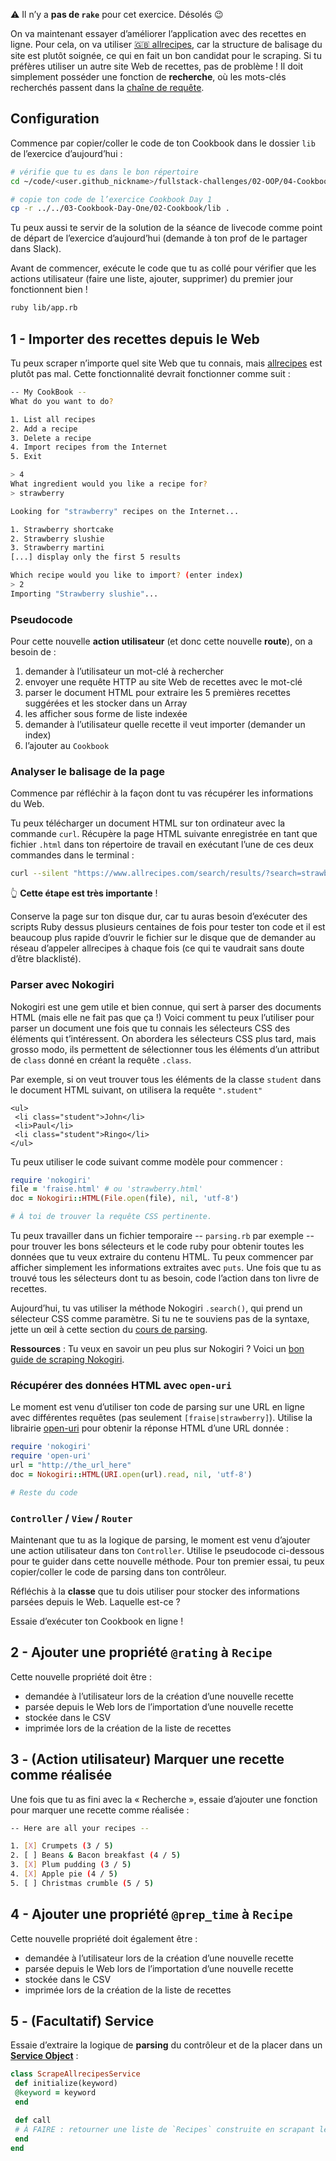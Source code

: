 ⚠️ Il n’y a **pas de `rake`** pour cet exercice. Désolés 😉

On va maintenant essayer d’améliorer l’application avec des recettes en
ligne. Pour cela, on va utiliser [🇬🇧
allrecipes](https://www.allrecipes.com), car la structure de balisage du
site est plutôt soignée, ce qui en fait un bon candidat pour le
scraping. Si tu préfères utiliser un autre site Web de recettes, pas de
problème ! Il doit simplement posséder une fonction de **recherche**, où
les mots-clés recherchés passent dans la [chaîne de
requête](https://en.wikipedia.org/wiki/Query_string).

## Configuration

Commence par copier/coller le code de ton Cookbook dans le dossier `lib`
de l’exercice d’aujourd’hui :

```bash
# vérifie que tu es dans le bon répertoire
cd ~/code/<user.github_nickname>/fullstack-challenges/02-OOP/04-Cookbook-Day-Two/01-Cookbook-Advanced

# copie ton code de l’exercice Cookbook Day 1
cp -r ../../03-Cookbook-Day-One/02-Cookbook/lib .
```

Tu peux aussi te servir de la solution de la séance de livecode comme
point de départ de l’exercice d’aujourd’hui (demande à ton prof de le
partager dans Slack).

Avant de commencer, exécute le code que tu as collé pour vérifier que
les actions utilisateur (faire une liste, ajouter, supprimer) du premier
jour fonctionnent bien !

```bash
ruby lib/app.rb
```

## 1 - Importer des recettes depuis le Web

Tu peux scraper n’importe quel site Web que tu connais, mais
[allrecipes](https://www.allrecipes.com) est plutôt pas mal. Cette
fonctionnalité devrait fonctionner comme suit :

```bash
-- My CookBook --
What do you want to do?

1. List all recipes
2. Add a recipe
3. Delete a recipe
4. Import recipes from the Internet
5. Exit

> 4
What ingredient would you like a recipe for?
> strawberry

Looking for "strawberry" recipes on the Internet...

1. Strawberry shortcake
2. Strawberry slushie
3. Strawberry martini
[...] display only the first 5 results

Which recipe would you like to import? (enter index)
> 2
Importing "Strawberry slushie"...
```

### Pseudocode

Pour cette nouvelle **action utilisateur** (et donc cette nouvelle
**route**), on a besoin de :

1.  demander à l’utilisateur un mot-clé à rechercher
2.  envoyer une requête HTTP au site Web de recettes avec le mot-clé
3.  parser le document HTML pour extraire les 5 premières recettes
    suggérées et les stocker dans un Array
4.  les afficher sous forme de liste indexée
5.  demander à l’utilisateur quelle recette il veut importer
    (demander un index)
6.  l’ajouter au `Cookbook`

### Analyser le balisage de la page

Commence par réfléchir à la façon dont tu vas récupérer les informations
du Web.

Tu peux télécharger un document HTML sur ton ordinateur avec la commande
`curl`. Récupère la page HTML suivante enregistrée en tant que fichier
`.html` dans ton répertoire de travail en exécutant l’une de ces deux
commandes dans le terminal :

```bash
curl --silent "https://www.allrecipes.com/search/results/?search=strawberry" > strawberry.html
```

👆 **Cette étape est très importante** !

Conserve la page sur ton disque dur, car tu auras besoin d’exécuter des
scripts Ruby dessus plusieurs centaines de fois pour tester ton code et
il est beaucoup plus rapide d’ouvrir le fichier sur le disque que de
demander au réseau d’appeler allrecipes à chaque fois (ce qui te
vaudrait sans doute d’être blacklisté).

### Parser avec Nokogiri

Nokogiri est une gem utile et bien connue, qui sert à parser des
documents HTML (mais elle ne fait pas que ça !) Voici comment tu peux
l’utiliser pour parser un document une fois que tu connais les
sélecteurs CSS des éléments qui t’intéressent. On abordera les
sélecteurs CSS plus tard, mais grosso modo, ils permettent de
sélectionner tous les éléments d’un attribut de `class` donné en créant
la requête `.class`.

Par exemple, si on veut trouver tous les éléments de la classe `student`
dans le document HTML suivant, on utilisera la requête `".student"`

``` {.html}
<ul>
 <li class="student">John</li>
 <li>Paul</li>
 <li class="student">Ringo</li>
</ul>
```

Tu peux utiliser le code suivant comme modèle pour commencer :

``` ruby
require 'nokogiri'
file = 'fraise.html' # ou 'strawberry.html'
doc = Nokogiri::HTML(File.open(file), nil, 'utf-8')

# À toi de trouver la requête CSS pertinente.
```

Tu peux travailler dans un fichier temporaire -- `parsing.rb` par
exemple -- pour trouver les bons sélecteurs et le code ruby pour obtenir
toutes les données que tu veux extraire du contenu HTML. Tu peux
commencer par afficher simplement les informations extraites avec
`puts`. Une fois que tu as trouvé tous les sélecteurs dont tu as besoin,
code l’action dans ton livre de recettes.

Aujourd’hui, tu vas utiliser la méthode Nokogiri `.search()`, qui prend
un sélecteur CSS comme paramètre. Si tu ne te souviens pas de la
syntaxe, jette un œil à cette section du [cours de
parsing](https://kitt.lewagon.com/camps/<user.batch_slug>/lectures/content/lectures/ruby/06-parsing-storing-data/index.html?title=Parsing+%26+Storing+Data#/3/6).

**Ressources** : Tu veux en savoir un peu plus sur Nokogiri ? Voici un
[bon guide de scraping
Nokogiri](https://www.sitepoint.com/nokogiri-fundamentals-extract-html-web/).

### Récupérer des données HTML avec `open-uri`

Le moment est venu d’utiliser ton code de parsing sur une URL en ligne
avec différentes requêtes (pas seulement `[fraise|strawberry]`). Utilise
la librairie
[open-uri](http://www.ruby-doc.org/stdlib/libdoc/open-uri/rdoc/OpenURI.html)
pour obtenir la réponse HTML d’une URL donnée :

``` ruby
require 'nokogiri'
require 'open-uri'
url = "http://the_url_here"
doc = Nokogiri::HTML(URI.open(url).read, nil, 'utf-8')

# Reste du code
```

### `Controller` / `View` / `Router`

Maintenant que tu as la logique de parsing, le moment est venu d’ajouter
une action utilisateur dans ton `Controller`. Utilise le pseudocode
ci-dessous pour te guider dans cette nouvelle méthode. Pour ton premier
essai, tu peux copier/coller le code de parsing dans ton contrôleur.

Réfléchis à la **classe** que tu dois utiliser pour stocker des
informations parsées depuis le Web. Laquelle est-ce ?

Essaie d’exécuter ton Cookbook en ligne !

## 2 - Ajouter une propriété `@rating` à `Recipe`

Cette nouvelle propriété doit être :

-   demandée à l’utilisateur lors de la création d’une nouvelle
    recette
-   parsée depuis le Web lors de l’importation d’une nouvelle recette
-   stockée dans le CSV
-   imprimée lors de la création de la liste de recettes

## 3 - (Action utilisateur) Marquer une recette comme réalisée

Une fois que tu as fini avec la « Recherche », essaie d’ajouter une
fonction pour marquer une recette comme réalisée :

```bash
-- Here are all your recipes --

1. [X] Crumpets (3 / 5)
2. [ ] Beans & Bacon breakfast (4 / 5)
3. [X] Plum pudding (3 / 5)
4. [X] Apple pie (4 / 5)
5. [ ] Christmas crumble (5 / 5)
```

## 4 - Ajouter une propriété `@prep_time` à `Recipe`

Cette nouvelle propriété doit également être :

-   demandée à l’utilisateur lors de la création d’une nouvelle
    recette
-   parsée depuis le Web lors de l’importation d’une nouvelle recette
-   stockée dans le CSV
-   imprimée lors de la création de la liste de recettes

## 5 - (Facultatif) Service

Essaie d’extraire la logique de **parsing** du contrôleur et de la
placer dans un [**Service Object**](http://brewhouse.io/blog/2014/04/30/gourmet-service-objects.html) :

``` ruby
class ScrapeAllrecipesService
 def initialize(keyword)
 @keyword = keyword
 end

 def call
 # À FAIRE : retourner une liste de `Recipes` construite en scrapant le Web.
 end
end
```
